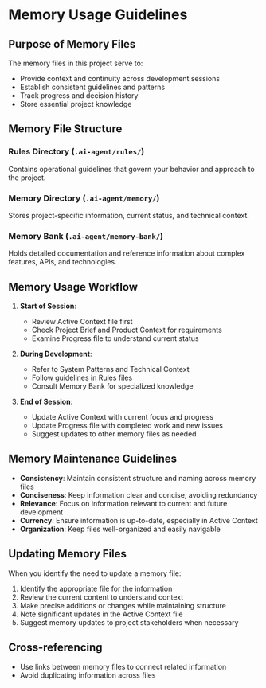 # Memory Usage Guidelines

## Purpose of Memory Files

The memory files in this project serve to:
- Provide context and continuity across development sessions
- Establish consistent guidelines and patterns
- Track progress and decision history
- Store essential project knowledge

## Memory File Structure

### Rules Directory (`.ai-agent/rules/`)
Contains operational guidelines that govern your behavior and approach to the project.

### Memory Directory (`.ai-agent/memory/`)
Stores project-specific information, current status, and technical context.

### Memory Bank (`.ai-agent/memory-bank/`)
Holds detailed documentation and reference information about complex features, APIs, and technologies.

## Memory Usage Workflow

1. **Start of Session**:
   - Review Active Context file first
   - Check Project Brief and Product Context for requirements
   - Examine Progress file to understand current status

2. **During Development**:
   - Refer to System Patterns and Technical Context
   - Follow guidelines in Rules files
   - Consult Memory Bank for specialized knowledge

3. **End of Session**:
   - Update Active Context with current focus and progress
   - Update Progress file with completed work and new issues
   - Suggest updates to other memory files as needed

## Memory Maintenance Guidelines

- **Consistency**: Maintain consistent structure and naming across memory files
- **Conciseness**: Keep information clear and concise, avoiding redundancy
- **Relevance**: Focus on information relevant to current and future development
- **Currency**: Ensure information is up-to-date, especially in Active Context
- **Organization**: Keep files well-organized and easily navigable

## Updating Memory Files

When you identify the need to update a memory file:

1. Identify the appropriate file for the information
2. Review the current content to understand context
3. Make precise additions or changes while maintaining structure
4. Note significant updates in the Active Context file
5. Suggest memory updates to project stakeholders when necessary

## Cross-referencing

- Use links between memory files to connect related information
- Avoid duplicating information across files
